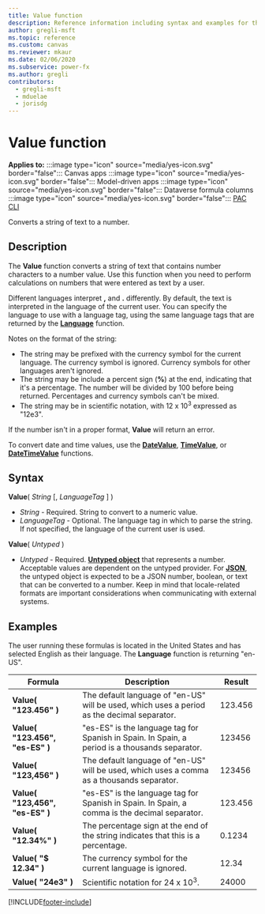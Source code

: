 ```yaml
---
title: Value function
description: Reference information including syntax and examples for the Value function.
author: gregli-msft
ms.topic: reference
ms.custom: canvas
ms.reviewer: mkaur
ms.date: 02/06/2020
ms.subservice: power-fx
ms.author: gregli
contributors:
  - gregli-msft
  - mduelae
  - jorisdg
---
```


# Value function

**Applies to:** :::image type="icon" source="media/yes-icon.svg" border="false"::: Canvas apps :::image type="icon" source="media/yes-icon.svg" border="false"::: Model-driven apps   :::image type="icon" source="media/yes-icon.svg" border="false"::: Dataverse formula columns :::image type="icon" source="media/yes-icon.svg" border="false"::: [PAC CLI](/power-platform/developer/cli/reference/power-fx)

Converts a string of text to a number.

## Description

The **Value** function converts a string of text that contains number characters to a number value. Use this function when you need to perform calculations on numbers that were entered as text by a user.

Different languages interpret **,** and **.** differently. By default, the text is interpreted in the language of the current user. You can specify the language to use with a language tag, using the same language tags that are returned by the **[Language](function-language.md)** function.

Notes on the format of the string:

- The string may be prefixed with the currency symbol for the current language. The currency symbol is ignored. Currency symbols for other languages aren't ignored.
- The string may be include a percent sign (**%**) at the end, indicating that it's a percentage. The number will be divided by 100 before being returned. Percentages and currency symbols can't be mixed.
- The string may be in scientific notation, with 12 x 10<sup>3</sup> expressed as "12e3".

If the number isn't in a proper format, **Value** will return an error.

To convert date and time values, use the [**DateValue**](function-datevalue-timevalue.md), [**TimeValue**](function-datevalue-timevalue.md), or [**DateTimeValue**](function-datevalue-timevalue.md) functions.

## Syntax

**Value**( _String_ [, _LanguageTag_ ] )

- _String_ - Required. String to convert to a numeric value.
- _LanguageTag_ - Optional. The language tag in which to parse the string. If not specified, the language of the current user is used.

**Value**( _Untyped_ )

- _Untyped_ - Required. [**Untyped object**](../untyped-object.md) that represents a number. Acceptable values are dependent on the untyped provider.  For [**JSON**](function-parsejson.md), the untyped object is expected to be a JSON number, boolean, or text that can be converted to a number. Keep in mind that locale-related formats are important considerations when communicating with external systems.

## Examples

The user running these formulas is located in the United States and has selected English as their language. The **Language** function is returning "en-US".

| Formula                         | Description                                                                                    | Result  |
| ------------------------------- | ---------------------------------------------------------------------------------------------- | ------- |
| **Value( "123.456" )**          | The default language of "en-US" will be used, which uses a period as the decimal separator.    | 123.456 |
| **Value( "123.456", "es-ES" )** | "es-ES" is the language tag for Spanish in Spain. In Spain, a period is a thousands separator. | 123456  |
| **Value( "123,456" )**          | The default language of "en-US" will be used, which uses a comma as a thousands separator.     | 123456  |
| **Value( "123,456", "es-ES" )** | "es-ES" is the language tag for Spanish in Spain. In Spain, a comma is the decimal separator.  | 123.456 |
| **Value( "12.34%" )**           | The percentage sign at the end of the string indicates that this is a percentage.              | 0.1234  |
| **Value( "$ 12.34" )**          | The currency symbol for the current language is ignored.                                       | 12.34   |
| **Value( "24e3" )**             | Scientific notation for 24 x 10<sup>3</sup>.                                                   | 24000   |

[!INCLUDE[footer-include](../../includes/footer-banner.md)]
